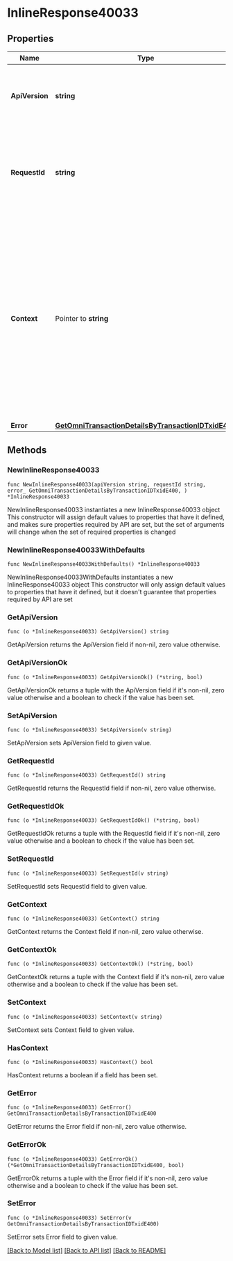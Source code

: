 # InlineResponse40033

## Properties

Name | Type | Description | Notes
------------ | ------------- | ------------- | -------------
**ApiVersion** | **string** | Specifies the version of the API that incorporates this endpoint. | 
**RequestId** | **string** | Defines the ID of the request. The &#x60;requestId&#x60; is generated by Crypto APIs and it&#39;s unique for every request. | 
**Context** | Pointer to **string** | In batch situations the user can use the context to correlate responses with requests. This property is present regardless of whether the response was successful or returned as an error. &#x60;context&#x60; is specified by the user. | [optional] 
**Error** | [**GetOmniTransactionDetailsByTransactionIDTxidE400**](GetOmniTransactionDetailsByTransactionIDTxidE400.md) |  | 

## Methods

### NewInlineResponse40033

`func NewInlineResponse40033(apiVersion string, requestId string, error_ GetOmniTransactionDetailsByTransactionIDTxidE400, ) *InlineResponse40033`

NewInlineResponse40033 instantiates a new InlineResponse40033 object
This constructor will assign default values to properties that have it defined,
and makes sure properties required by API are set, but the set of arguments
will change when the set of required properties is changed

### NewInlineResponse40033WithDefaults

`func NewInlineResponse40033WithDefaults() *InlineResponse40033`

NewInlineResponse40033WithDefaults instantiates a new InlineResponse40033 object
This constructor will only assign default values to properties that have it defined,
but it doesn't guarantee that properties required by API are set

### GetApiVersion

`func (o *InlineResponse40033) GetApiVersion() string`

GetApiVersion returns the ApiVersion field if non-nil, zero value otherwise.

### GetApiVersionOk

`func (o *InlineResponse40033) GetApiVersionOk() (*string, bool)`

GetApiVersionOk returns a tuple with the ApiVersion field if it's non-nil, zero value otherwise
and a boolean to check if the value has been set.

### SetApiVersion

`func (o *InlineResponse40033) SetApiVersion(v string)`

SetApiVersion sets ApiVersion field to given value.


### GetRequestId

`func (o *InlineResponse40033) GetRequestId() string`

GetRequestId returns the RequestId field if non-nil, zero value otherwise.

### GetRequestIdOk

`func (o *InlineResponse40033) GetRequestIdOk() (*string, bool)`

GetRequestIdOk returns a tuple with the RequestId field if it's non-nil, zero value otherwise
and a boolean to check if the value has been set.

### SetRequestId

`func (o *InlineResponse40033) SetRequestId(v string)`

SetRequestId sets RequestId field to given value.


### GetContext

`func (o *InlineResponse40033) GetContext() string`

GetContext returns the Context field if non-nil, zero value otherwise.

### GetContextOk

`func (o *InlineResponse40033) GetContextOk() (*string, bool)`

GetContextOk returns a tuple with the Context field if it's non-nil, zero value otherwise
and a boolean to check if the value has been set.

### SetContext

`func (o *InlineResponse40033) SetContext(v string)`

SetContext sets Context field to given value.

### HasContext

`func (o *InlineResponse40033) HasContext() bool`

HasContext returns a boolean if a field has been set.

### GetError

`func (o *InlineResponse40033) GetError() GetOmniTransactionDetailsByTransactionIDTxidE400`

GetError returns the Error field if non-nil, zero value otherwise.

### GetErrorOk

`func (o *InlineResponse40033) GetErrorOk() (*GetOmniTransactionDetailsByTransactionIDTxidE400, bool)`

GetErrorOk returns a tuple with the Error field if it's non-nil, zero value otherwise
and a boolean to check if the value has been set.

### SetError

`func (o *InlineResponse40033) SetError(v GetOmniTransactionDetailsByTransactionIDTxidE400)`

SetError sets Error field to given value.



[[Back to Model list]](../README.md#documentation-for-models) [[Back to API list]](../README.md#documentation-for-api-endpoints) [[Back to README]](../README.md)


